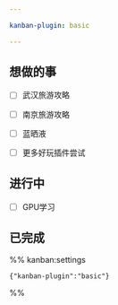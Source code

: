 ```yaml
---

kanban-plugin: basic

---
```


## 想做的事

- [ ] 武汉旅游攻略
- [ ] 南京旅游攻略
- [ ] 蓝晒液
- [ ] 更多好玩插件尝试


## 进行中

- [ ] GPU学习


## 已完成





%% kanban:settings
```
{"kanban-plugin":"basic"}
```
%%